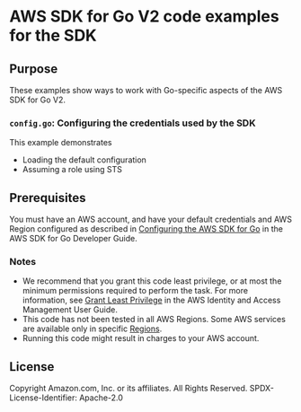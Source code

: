 # AWS SDK for Go V2 code examples for the SDK 

## Purpose

These examples show ways to work with Go-specific aspects of the
AWS SDK for Go V2. 

### `config.go`: Configuring the credentials used by the SDK

This example demonstrates

* Loading the default configuration
* Assuming a role using STS 

## Prerequisites

You must have an AWS account, and have your default credentials and AWS Region
configured as described in
[Configuring the AWS SDK for Go](https://docs.aws.amazon.com/sdk-for-go/v1/developer-guide/configuring-sdk.html)
in the AWS SDK for Go Developer Guide.

### Notes

- We recommend that you grant this code least privilege,
  or at most the minimum permissions required to perform the task.
  For more information, see
  [Grant Least Privilege](https://docs.aws.amazon.com/IAM/latest/UserGuide/best-practices.html#grant-least-privilege)
  in the AWS Identity and Access Management User Guide.
- This code has not been tested in all AWS Regions.
  Some AWS services are available only in specific
  [Regions](https://aws.amazon.com/about-aws/global-infrastructure/regional-product-services).
- Running this code might result in charges to your AWS account.

## License

Copyright Amazon.com, Inc. or its affiliates. All Rights Reserved. SPDX-License-Identifier: Apache-2.0
